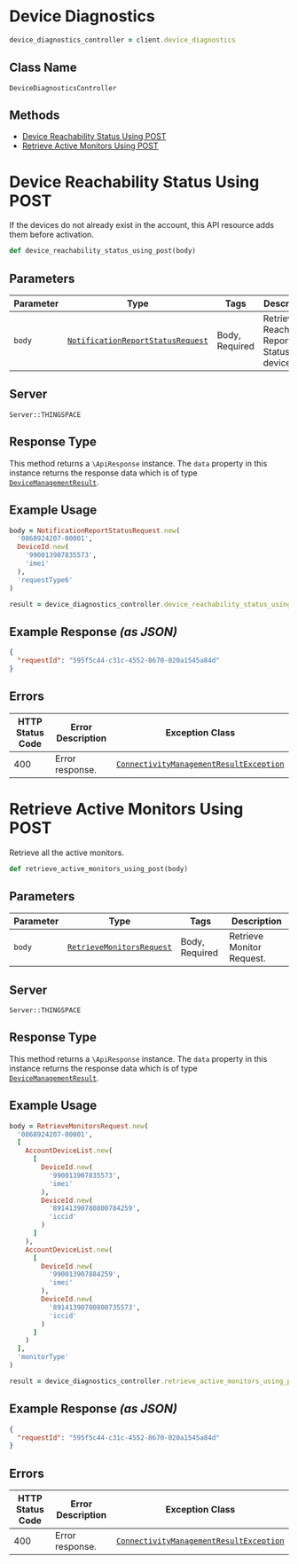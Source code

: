 # Device Diagnostics

```ruby
device_diagnostics_controller = client.device_diagnostics
```

## Class Name

`DeviceDiagnosticsController`

## Methods

* [Device Reachability Status Using POST](../../doc/controllers/device-diagnostics.md#device-reachability-status-using-post)
* [Retrieve Active Monitors Using POST](../../doc/controllers/device-diagnostics.md#retrieve-active-monitors-using-post)


# Device Reachability Status Using POST

If the devices do not already exist in the account, this API resource adds them before activation.

```ruby
def device_reachability_status_using_post(body)
```

## Parameters

| Parameter | Type | Tags | Description |
|  --- | --- | --- | --- |
| `body` | [`NotificationReportStatusRequest`](../../doc/models/notification-report-status-request.md) | Body, Required | Retrieve Reachability Report Status for a device. |

## Server

`Server::THINGSPACE`

## Response Type

This method returns a `\ApiResponse` instance. The `data` property in this instance returns the response data which is of type [`DeviceManagementResult`](../../doc/models/device-management-result.md).

## Example Usage

```ruby
body = NotificationReportStatusRequest.new(
  '0868924207-00001',
  DeviceId.new(
    '990013907835573',
    'imei'
  ),
  'requestType6'
)

result = device_diagnostics_controller.device_reachability_status_using_post(body)
```

## Example Response *(as JSON)*

```json
{
  "requestId": "595f5c44-c31c-4552-8670-020a1545a84d"
}
```

## Errors

| HTTP Status Code | Error Description | Exception Class |
|  --- | --- | --- |
| 400 | Error response. | [`ConnectivityManagementResultException`](../../doc/models/connectivity-management-result-exception.md) |


# Retrieve Active Monitors Using POST

Retrieve all the active monitors.

```ruby
def retrieve_active_monitors_using_post(body)
```

## Parameters

| Parameter | Type | Tags | Description |
|  --- | --- | --- | --- |
| `body` | [`RetrieveMonitorsRequest`](../../doc/models/retrieve-monitors-request.md) | Body, Required | Retrieve Monitor Request. |

## Server

`Server::THINGSPACE`

## Response Type

This method returns a `\ApiResponse` instance. The `data` property in this instance returns the response data which is of type [`DeviceManagementResult`](../../doc/models/device-management-result.md).

## Example Usage

```ruby
body = RetrieveMonitorsRequest.new(
  '0868924207-00001',
  [
    AccountDeviceList.new(
      [
        DeviceId.new(
          '990013907835573',
          'imei'
        ),
        DeviceId.new(
          '89141390780800784259',
          'iccid'
        )
      ]
    ),
    AccountDeviceList.new(
      [
        DeviceId.new(
          '990013907884259',
          'imei'
        ),
        DeviceId.new(
          '89141390780800735573',
          'iccid'
        )
      ]
    )
  ],
  'monitorType'
)

result = device_diagnostics_controller.retrieve_active_monitors_using_post(body)
```

## Example Response *(as JSON)*

```json
{
  "requestId": "595f5c44-c31c-4552-8670-020a1545a84d"
}
```

## Errors

| HTTP Status Code | Error Description | Exception Class |
|  --- | --- | --- |
| 400 | Error response. | [`ConnectivityManagementResultException`](../../doc/models/connectivity-management-result-exception.md) |


